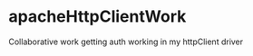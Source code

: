 apacheHttpClientWork
====================

Collaborative work getting auth working in my httpClient driver
